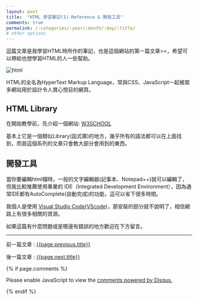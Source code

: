 ```yaml
---
layout: post
title:  "HTML 學習筆記(1)-Reference & 開發工具"
comments: true
permalink: /:categories/:year/:month/:day/:title/
# other options
---
```


這篇文章是我學習HTML時所作的筆記，也是這個網站的第一篇文章><，希望可以帶給也想學習HTML的人一些幫助。

![html](https://dobsondev.com/wp-content/uploads/2017/05/css-featured-image.jpg)

HTML的全名為HyperText Markup Language，常與CSS、JavaScript一起被眾多網站用於設計令人賞心悅目的網頁。

## HTML Library

在開始教學前，先介紹一個網站: [W3SCHOOL](https://www.w3schools.com/html/)

基本上它是一個類似Library(函式庫)的地方，幾乎所有的語法都可以在上面找到，而我這個系列的文章只會教大部分會用到的東西。



## 開發工具

當你要編輯html檔時，一般的文字編輯器(記事本、Notepad++)就可以編輯了，但我比較推薦使用專業的 IDE（Integrated Development Environment），因為通常IDE都有AutoComplete(自動完成)的功能，這可以省下很多時間。

我個人是使用 [Visual Studio Code(VScode)](https://code.visualstudio.com/)，那安裝的部分就不說明了，相信網路上有很多相關的資源。

如果這篇有什麼問題或是哪邊有錯誤的地方歡迎在下方留言。

----

前一篇文章 : [{{page.previous.title}}]({{page.previous.url}})

後一篇文章 : [{{page.next.title}}]({{page.next.url}})

{% if page.comments %}
<div id="disqus_thread"></div>
<script>

/**
*  RECOMMENDED CONFIGURATION VARIABLES: EDIT AND UNCOMMENT THE SECTION BELOW TO INSERT DYNAMIC VALUES FROM YOUR PLATFORM OR CMS.
*  LEARN WHY DEFINING THESE VARIABLES IS IMPORTANT: https://disqus.com/admin/universalcode/#configuration-variables*/
/*
var disqus_config = function () {
this.page.url = PAGE_URL;  // Replace PAGE_URL with your page's canonical URL variable
this.page.identifier = PAGE_IDENTIFIER; // Replace PAGE_IDENTIFIER with your page's unique identifier variable
};
*/
(function() { // DON'T EDIT BELOW THIS LINE
var d = document, s = d.createElement('script');
s.src = 'https://dingdang827.disqus.com/embed.js';
s.setAttribute('data-timestamp', +new Date());
(d.head || d.body).appendChild(s);
})();
</script>
<noscript>Please enable JavaScript to view the <a href="https://disqus.com/?ref_noscript">comments powered by Disqus.</a></noscript>
                            
{% endif %}